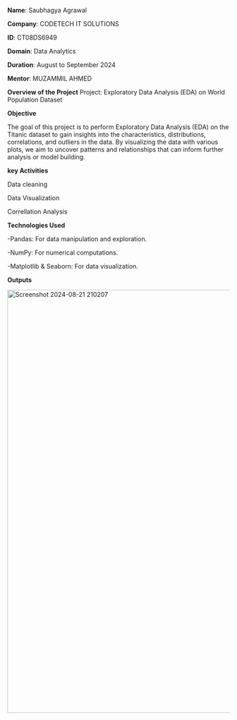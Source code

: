 **Name**: Saubhagya Agrawal

**Company**: CODETECH IT SOLUTIONS

**ID**: CT08DS6949

**Domain**: Data Analytics

**Duration**: August to September 2024

**Mentor**: MUZAMMIL AHMED

**Overview of the Project**
Project: Exploratory Data Analysis (EDA) on World Population Dataset

**Objective**

The goal of this project is to perform Exploratory Data Analysis (EDA) on the Titanic dataset to gain insights into the characteristics, distributions, correlations, and outliers in the data. By visualizing the data with various plots, we aim to uncover patterns and relationships that can inform further analysis or model building.

**key Activities**

Data cleaning

Data Visualization

Correllation Analysis

**Technologies Used**

-Pandas: For data manipulation and exploration.

-NumPy: For numerical computations. 

-Matplotlib & Seaborn: For data visualization.

**Outputs**

<img width="960" alt="Screenshot 2024-08-21 210207" src="https://github.com/user-attachments/assets/c5185824-b742-44e0-bf20-f82c3b62f40a">
